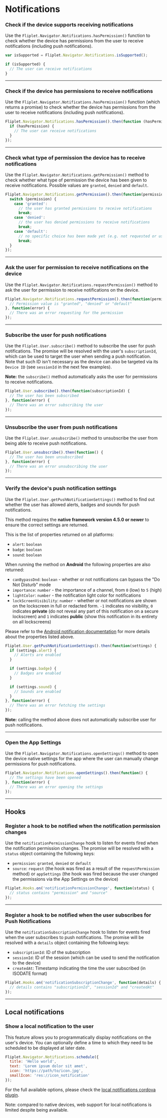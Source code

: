 # Notifications

### Check if the device supports receiving notifications

Use the `Fliplet.Navigator.Notifications.hasPermission()` function to check whether the device has permissions from the user to receive notifications (including push notifications).

```js
var isSupported = Fliplet.Navigator.Notifications.isSupported();

if (isSupported) {
  // The user can receive notifications
}
```

---

### Check if the device has permissions to receive notifications

Use the `Fliplet.Navigator.Notifications.hasPermission()` function (which returns a promise) to check whether the device has permissions from the user to receive notifications (including push notifications).

```js
Fliplet.Navigator.Notifications.hasPermission().then(function (hasPermission) {
  if (hasPermission) {
    // The user can receive notifications
  }
});
```

---

### Check what type of permission the device has to receive notifications

Use the `Fliplet.Navigator.Notifications.getPermission()` method to check whether what type of permission the device has been given to receive notifications. Possible values are `granted`, `denied` and `default`.

```js
Fliplet.Navigator.Notifications.getPermission().then(function(permission) {
  switch (permission) {
    case 'granted':
      // the user has granted permissions to receive notifications
      break;
    case 'denied':
      // the user has denied permissions to receive notifications
      break;
    case 'default':
      // no specific choice has been made yet (e.g. not requested or user has not responded)
      break;
  }
});
```

---

### Ask the user for permission to receive notifications on the device

Use the `Fliplet.Navigator.Notifications.requestPermission()` method to ask the user for permission to receive notifications on the device.

```js
Fliplet.Navigator.Notifications.requestPermission().then(function(permission) {
  // Permission value is "granted", "denied" or "default"
}, function(error) {
  // There was an error requesting for the permission
});
```

---

### Subscribe the user for push notifications

Use the `Fliplet.User.subscribe()` method to subscribe the user for push notifications. The promise will be resolved with the user's `subscriptionId`, which can be used to target the user when sending a push notification. Note that such ID isn't necessary as the device can also be targeted via its `Device ID` (see `sessionId` in the next few examples).

<p class="quote"><strong>Note:</strong> the <code>subscribe()</code> method automatically asks the user for permissions to receive notifications.</p>

```js
Fliplet.User.subscribe().then(function(subscriptionId) {
  // The user has been subscribed
}, function(error) {
  // There was an error subscribing the user
});
```

---

### Unsubscribe the user from push notifications

Use the `Fliplet.User.unsubscribe()` method to unsubscribe the user from being able to receive push notifications.

```js
Fliplet.User.unsubscribe().then(function() {
  // The user has been unsubscribed
}, function(error) {
  // There was an error unsubscribing the user
});
```

---

### Verify the device's push notification settings

Use the `Fliplet.User.getPushNotificationSettings()` method to find out whether the user has allowed alerts, badges and sounds for push notifications.

<p class="warning">This method requires the <strong>native framework version 4.5.0 or newer</strong> to ensure the correct settings are returned.</p>

This is the list of properties returned on all platforms:

- `alert`: `boolean`
- `badge`: `boolean`
- `sound`: `boolean`

When running the method on **Android** the following properties are also returned:

- `canBypassDnd`: `boolean` - whether or not notifications can bypass the "Do Not Disturb" mode
- `importance`: `number` - the importance of a channel, from `0` (low) to `5` (high)
- `lightColor`: `number` - the notification light color for notifications
- `lockScreenVisibility`: `number` - whether or not notifications are shown on the lockscreen in full or redacted form. `-1` indicates no visibility, `0` indicates **private** (do not reveal any part of this notification on a secure lockscreen) and `1` indicates **public** (show this notification in its entirety on all lockscreens)

Please refer to the [Android notification documentation](https://developer.android.com/reference/android/app/NotificationChannel#summary) for more details about the properties listed above.

```js
Fliplet.User.getPushNotificationSettings().then(function(settings) {
  if (settings.alert) {
    // Alerts are enabled
  }

  if (settings.badge) {
    // Badges are enabled
  }

  if (settings.sound) {
    // Sounds are enabled
  }
}, function(error) {
  // There was an error fetching the settings
});
```

<p class="quote"><strong>Note:</strong> calling the method above does not automatically subscribe user for push notifications.</p>

---

### Open the App Settings

Use the `Fliplet.Navigator.Notifications.openSettings()` method to open the device native settings for the app where the user can manually change permissions for push notifications.

```js
Fliplet.Navigator.Notifications.openSettings().then(function() {
  // The settings have been opened
}, function(error) {
  // There was an error opening the settings
});
```

---

## Hooks

### Register a hook to be notified when the notification permission changes

Use the `notificationPermissionChange` hook to listen for events fired when the notification permission changes. The promise will be resolved with a `status` object containing the following keys:

- `permission`: `granted`, `denied` or `default`
- `source`: `request` (the hook was fired as a result of the `requestPermission` method) or `appSettings` (the hook was fired because the user changed the permissions via the App Settings on the device)

```js
Fliplet.Hooks.on('notificationPermissionChange', function(status) {
  // status contains "permission" and "source"
});
```

---

### Register a hook to be notified when the user subscribes for Push Notifications

Use the `notificationSubscriptionChange` hook to listen for events fired when the user subscribes to push notifications. The promise will be resolved with a `details` object containing the following keys:

- `subscriptionId`: ID of the subscription
- `sessionId`: ID of the session (which can be used to send the notification to the device)
- `createdAt`: Timestamp indicating the time the user subscribed (in ISODATE format)

```js
Fliplet.Hooks.on('notificationSubscriptionChange', function(details) {
  // details contains "subscriptionId", "sessionId" and "createdAt"
});
```

---

## Local notifications

### Show a local notification to the user

This feature allows you to programmatically display notifications on the user's device. You can optionally define a time to which they need to be scheduled to be displayed at later date.

```js
Fliplet.Navigator.Notifications.schedule({
  title: 'Hello world',
  text: 'Lorem ipsum dolor sit amet',
  icon: 'https://path/to/icon.jpg',
  smallIcon: 'res://icon_notification'
});
```

For the full available options, please check the [local notifications cordova plugin](https://github.com/katzer/cordova-plugin-local-notifications).

Note: compared to native devices, web support for local notifications is limited despite being available.

